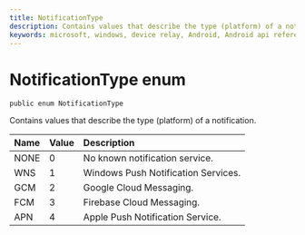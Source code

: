 ```yaml
---
title: NotificationType
description: Contains values that describe the type (platform) of a notification.
keywords: microsoft, windows, device relay, Android, Android api reference 
---
```


# NotificationType enum

```
public enum NotificationType
```

Contains values that describe the type (platform) of a notification.

|Name | Value | Description |
|:-- |:-- |:-- |
|NONE |0 | No known notification service.
|WNS |1| Windows Push Notification Services.
|GCM |2| Google Cloud Messaging.
|FCM |3| Firebase Cloud Messaging.
|APN |4| Apple Push Notification Service.

